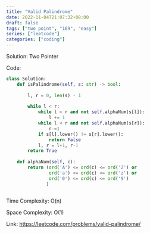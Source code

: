 ```yaml
---
title: "Valid Palindrome"
date: 2022-11-04T21:07:32+08:00
draft: false
tags: ["two point", "169", "easy"]
series: ["leetcode"]
categories: ["coding"]
---
```



Solution: Two Pointer

Code:
```python
class Solution:
    def isPalindrome(self, s: str) -> bool:
        
        l, r = 0, len(s) - 1
        
        while l < r:
            while l < r and not self.alphaNum(s[l]):
                l += 1
            while l < r and not self.alphaNum(s[r]):
                r-=1
            if s[l].lower() != s[r].lower():
                return False
            l, r = l+1, r-1
        return True        
        
    def alphaNum(self, c):
        return (ord('A') <= ord(c) <= ord('Z') or
                ord('a') <= ord(c) <= ord('z') or
                ord('0') <= ord(c) <= ord('9')
               )
    
```

Time Complexity: O(n)

Space Complexity: O(1)

Link: https://leetcode.com/problems/valid-palindrome/
